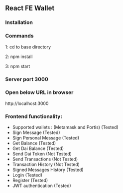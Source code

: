 ## React FE Wallet

### Installation
### Commands 

1: cd to base directory
  
2: npm install

3: npm start
  
### Server port 3000
 
### Open below URL in browser
 
 http://localhost:3000
 
 
 ### Frontend functionality: 
 *   Supported wallets : (Metamask and Portis) (Tested)
 *  Sign Message (Tested)
 *  Sign Personal Message  (Tested)
 *  Get Balance  (Tested)
 *  Get Dai Balance  (Tested)
 *  Send Dai Token  (Not Tested)
 *  Send Transactions  (Not Tested)
 *  Transaction History  (Not Tested)
 *  Signed Messages History (Tested)
 *  Login (Tested)
 *  Register (Tested)
 *  JWT authentication (Tested)
